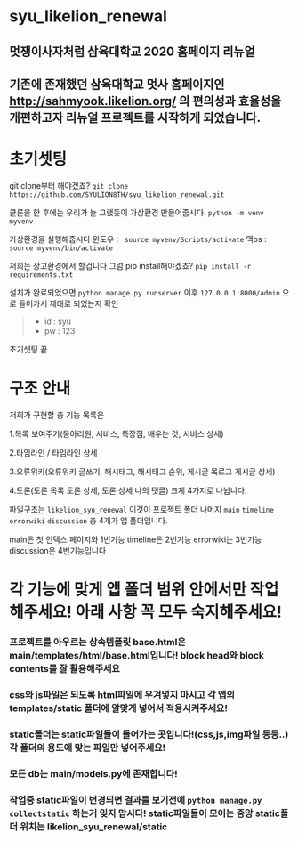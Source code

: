 # syu_likelion_renewal
## 멋쟁이사자처럼 삼육대학교 2020 홈페이지 리뉴얼

## 기존에 존재했던 삼육대학교 멋사 홈페이지인 http://sahmyook.likelion.org/ 의 편의성과 효율성을 개편하고자 리뉴얼 프로젝트를 시작하게 되었습니다. ####

# 초기셋팅

git clone부터 해야겠죠? `git clone https://github.com/SYULION8TH/syu_likelion_renewal.git`

클론을 한 후에는 우리가 늘 그랬듯이 가상환경 만들어줍시다. `python -m venv myvenv`

가상환경을 실행해줍시다 윈도우 : ` source myvenv/Scripts/activate` 맥os : `source myvenv/bin/activate`

저희는 장고환경에서 할겁니다 그럼 pip install해야겠죠? `pip install -r requirements.txt`

설치가 완료되었으면 `python manage.py runserver` 이후 `127.0.0.1:8000/admin` 으로 들어가서 제대로 되었는지 확인
 
 >- id : syu
 >- pw : 123
 
 초기셋팅 끝
 
 
 # 구조 안내
 
 저희가 구현할 총 기능 목록은
 
 1.목록 보여주기(동아리원, 서비스, 특장점, 배우는 것, 서비스 상세)
 
 2.타임라인 / 타임라인 상세
 
 3.오류위키(오류위키 글쓰기, 해시태그, 해시태그 순위, 게시글 목로그 게시글 상세)
 
 4.토론(토론 목록 토론 상세, 토론 상세 나의 댓글)  크게 4가지로 나뉩니다.
 

 
 
  파일구조는 `likelion_syu_renewal` 이것이 프로젝트 폴더
  나머지 `main` `timeline` `errorwiki` `discussion` 총 4개가 앱 폴더입니다.
  
  main은 첫 인덱스 페이지와 1번기능
  timeline은 2번기능
  errorwiki는 3번기능
  discussion은 4번기능입니다
  
  # 각 기능에 맞게 앱 폴더 범위 안에서만 작업해주세요! 아래 사항 꼭 모두 숙지해주세요!
  
  ### 프로젝트를 아우르는 상속템플릿 base.html은 main/templates/html/base.html입니다! block head와 block contents를 잘 활용해주세요
  ### css와 js파일은 되도록 html파일에 우겨넣지 마시고 각 앱의 templates/static 폴더에 알맞게 넣어서 적용시켜주세요!
  ### static폴더는 static파일들이 들어가는 곳입니다!(css,js,img파일 등등..) 각 폴더의 용도에 맞는 파일만 넣어주세요!
  ### 모든 db는 main/models.py에 존재합니다!
  ### 작업중 static파일이 변경되면 결과를 보기전에 `python manage.py collectstatic` 하는거 잊지 맙시다! static파일들이 모이는 중앙 static폴더 위치는 likelion_syu_renewal/static
  
  
  
